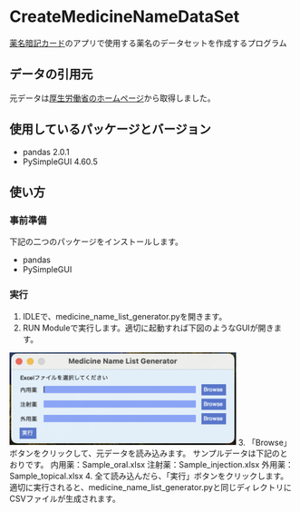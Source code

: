 # CreateMedicineNameDataSet
[薬名暗記カード](https://tas5521.github.io/MedicineNameQuiz/index.html)のアプリで使用する薬名のデータセットを作成するプログラム

## データの引用元
元データは[厚生労働省のホームページ](https://www.mhlw.go.jp/topics/2024/04/tp20240401-01.html)から取得しました。

## 使用しているパッケージとバージョン
- pandas 2.0.1
- PySimpleGUI 4.60.5

## 使い方
### 事前準備
下記の二つのパッケージをインストールします。
- pandas
- PySimpleGUI

### 実行
1. IDLEで、medicine_name_list_generator.pyを開きます。
2. RUN Moduleで実行します。適切に起動すれば下図のようなGUIが開きます。
<img width="400" src="images/ScreenShot_1.png">
3. 「Browse」ボタンをクリックして、元データを読み込みます。
サンプルデータは下記のとおりです。
内用薬：Sample_oral.xlsx
注射薬：Sample_injection.xlsx
外用薬：Sample_topical.xlsx
4. 全て読み込んだら、「実行」ボタンをクリックします。<br>
適切に実行されると、medicine_name_list_generator.pyと同じディレクトリにCSVファイルが生成されます。